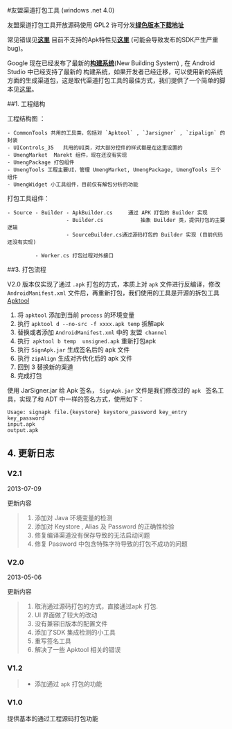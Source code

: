#友盟渠道打包工具 (windows .net 4.0)

友盟渠道打包工具开放源码使用 GPL2 许可分发[**绿色版本下载地址**](https://github.com/umeng/umeng-muti-channel-build-tool/tree/master/Downloads)


常见错误见[**这里**](https://github.com/umeng/umeng-muti-channel-build-tool/wiki/%E5%B8%B8%E8%A7%81%E9%94%99%E8%AF%AF%E8%AF%B4%E6%98%8E%5BFAQ%5D)
目前不支持的Apk特性见[**这里**](https://github.com/umeng/umeng-muti-channel-build-tool/wiki/%E7%9B%AE%E5%89%8D%E6%B2%A1%E6%9C%89%E6%94%AF%E6%8C%81%E7%9A%84%E7%89%B9%E6%80%A7)
(可能会导致发布的SDK产生严重bug)。


Google 现在已经发布了最新的[**构建系统**](http://tools.android.com/tech-docs/new-build-system/user-guide)(New Building System) , 在 Android Studio 中已经支持了最新的
构建系统，如果开发者已经迁移，可以使用新的系统方面的生成渠道包，这是取代渠道打包工具的最佳方式，我们提供了一个简单的脚本见[这里](https://github.com/umeng/umeng-muti-channel-build-tool/tree/master/Gradle)。


##1. 工程结构

工程结构图 ：

```
- CommonTools 共用的工具类，包括对 `Apktool` , `Jarsigner` , `zipalign` 的封装
- UIControls_35   共用的UI类，对大部分控件的样式都是在这里设置的
- UmengMarket  Marekt 组件，现在还没有实现
- UmengPackage 打包组件
- UmengTools 工程主要UI，管理 UmengMarket, UmengPackage, UmengTools 三个组件
- UmengWidget 小工具组件，目前仅有解包分析的功能
```

打包工具组件：

```
- Source - Builder - ApkBuilder.cs     通过 APK 打包的 Builder 实现
                   - Builder.cs            抽象 Builder 类，提供打包的主要逻辑
                   - SourceBuilder.cs通过源码打包的 Builder 实现 (目前代码还没有实现)
                                     
         - Worker.cs 打包过程对外接口
```

##3. 打包流程

V2.0 版本仅实现了通过 `.apk` 打包的方式，本质上对  `apk` 文件进行反编译，修改 `AndroidManifest.xml` 文件后，再重新打包，我们使用的工具是开源的拆包工具 [Apktool](https://code.google.com/p/android-apktool/)


1. 将  `apktool`  添加到当前 `process` 的环境变量
2. 执行 `apktool d --no-src -f xxxx.apk temp` 拆解apk
3. 替换或者添加 `AndroidManifest.xml` 中的 友盟` channel`
4. 执行` apktool b temp  unsigned.apk` 重新打包apk
5. 执行 `SignApk.jar` 生成签名后的 apk 文件
6. 执行 `zipAlign` 生成对齐优化后的 apk 文件
7. 回到 3 替换新的渠道
8. 完成打包


使用  JarSigner.jar 给 Apk 签名， `SignApk.jar`  文件是我们修改过的 `apk ` 签名工具，实现了和 ADT 中一样的签名方式，使用如下：

```
Usage: signapk file.{keystore} keystore_password key_entry key_password
input.apk
output.apk
```


## 4. 更新日志

### V2.1

2013-07-09

更新内容

>1. 添加对 Java 环境变量的检测
>2. 添加对  Keystore , Alias 及 Password 的正确性检验
>3. 修复编译渠道没有保存导致的无法启动问题
>4. 修复 Password 中包含特殊字符导致的打包不成功的问题


### V2.0

2013-05-06

更新内容

>1. 取消通过源码打包的方式，直接通过apk 打包.
>2. UI 界面做了较大的改动
>3. 没有兼容旧版本的配置文件
>4. 添加了SDK 集成检测的小工具
>5. 重写签名工具
>6. 解决了一些 Apktool 相关的错误

### V1.2
>* 添加通过 `apk` 打包的功能

### V1.0
 提供基本的通过工程源码打包功能

